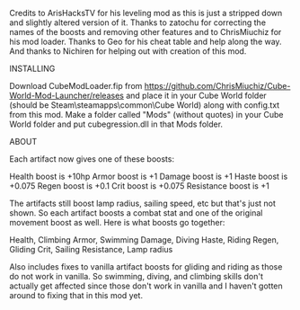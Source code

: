 Credits to ArisHacksTV for his leveling mod as this is just a stripped down and slightly altered version of it. Thanks to zatochu for correcting the names of the boosts and removing other features and to ChrisMiuchiz for his mod loader. Thanks to Geo for his cheat table and help along the way. And thanks to Nichiren for helping out with creation of this mod.

INSTALLING

Download CubeModLoader.fip from https://github.com/ChrisMiuchiz/Cube-World-Mod-Launcher/releases and place it in your Cube World folder (should be Steam\steamapps\common\Cube World) along with config.txt from this mod. Make a folder called "Mods" (without quotes) in your Cube World folder and put cubegression.dll in that Mods folder.

ABOUT

Each artifact now gives one of these boosts:

Health boost is +10hp
Armor boost is +1
Damage boost is +1
Haste boost is +0.075
Regen boost is +0.1
Crit boost is +0.075
Resistance boost is +1

The artifacts still boost lamp radius, sailing speed, etc but that's just not shown. So each artifact boosts a combat stat and one of the original movement boost as well. Here is what boosts go together:

Health, Climbing
Armor, Swimming
Damage, Diving
Haste, Riding
Regen, Gliding
Crit, Sailing
Resistance, Lamp radius

Also includes fixes to vanilla artifact boosts for gliding and riding as those do not work in vanilla. So swimming, diving, and climbing skills don't actually get affected since those don't work in vanilla and I haven't gotten around to fixing that in this mod yet.